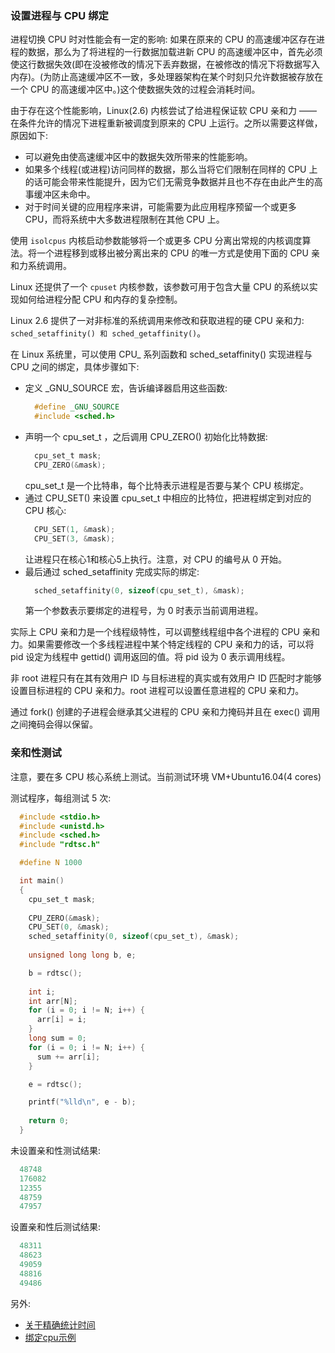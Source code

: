 
### 设置进程与 CPU 绑定

进程切换 CPU 时对性能会有一定的影响: 如果在原来的 CPU 的高速缓冲区存在进程的数据，那么为了将进程的一行数据加载进新 CPU 的高速缓冲区中，首先必须使这行数据失效(即在没被修改的情况下丢弃数据，在被修改的情况下将数据写入内存)。(为防止高速缓冲区不一致，多处理器架构在某个时刻只允许数据被存放在一个 CPU 的高速缓冲区中。)这个使数据失效的过程会消耗时间。

由于存在这个性能影响，Linux(2.6) 内核尝试了给进程保证软 CPU 亲和力 —— 在条件允许的情况下进程重新被调度到原来的 CPU 上运行。之所以需要这样做，原因如下:
- 可以避免由使高速缓冲区中的数据失效所带来的性能影响。
- 如果多个线程(或进程)访问同样的数据，那么当将它们限制在同样的 CPU 上的话可能会带来性能提升，因为它们无需竞争数据并且也不存在由此产生的高事缓冲区未命中。
- 对于时间关键的应用程序来讲，可能需要为此应用程序预留一个或更多 CPU，而将系统中大多数进程限制在其他 CPU 上。

使用 `isolcpus` 内核启动参数能够将一个或更多 CPU 分离出常规的内核调度算法。将一个进程移到或移出被分离出来的 CPU 的唯一方式是使用下面的 CPU 亲和力系统调用。

Linux 还提供了一个 `cpuset` 内核参数，该参数可用于包含大量 CPU 的系统以实现如何给进程分配 CPU 和内存的复杂控制。

Linux 2.6 提供了一对非标准的系统调用来修改和获取进程的硬 CPU 亲和力: `sched_setaffinity() 和 sched_getaffinity()`。

在 Linux 系统里，可以使用 CPU_ 系列函数和 sched_setaffinity() 实现进程与 CPU 之间的绑定，具体步骤如下:
- 定义 _GNU_SOURCE 宏，告诉编译器启用这些函数:
  ```c
    #define _GNU_SOURCE
    #include <sched.h>
  ```
- 声明一个 cpu_set_t ，之后调用  CPU_ZERO() 初始化比特数据:
  ```c
    cpu_set_t mask;
    CPU_ZERO(&mask);
  ```
  cpu_set_t 是一个比特串，每个比特表示进程是否要与某个 CPU 核绑定。
- 通过  CPU_SET() 来设置 cpu_set_t 中相应的比特位，把进程绑定到对应的 CPU 核心:
  ```c
    CPU_SET(1, &mask);
    CPU_SET(3, &mask);
  ```
  让进程只在核心1和核心5上执行。注意，对 CPU 的编号从 0 开始。
- 最后通过 sched_setaffinity 完成实际的绑定:
  ```c
    sched_setaffinity(0, sizeof(cpu_set_t), &mask);
  ```
  第一个参数表示要绑定的进程号，为 0 时表示当前调用进程。

实际上 CPU 亲和力是一个线程级特性，可以调整线程组中各个进程的 CPU 亲和力。如果需要修改一个多线程进程中某个特定线程的 CPU 亲和力的话，可以将 pid 设定为线程中 gettid() 调用返回的值。将 pid 设为 0 表示调用线程。

非 root 进程只有在其有效用户 ID 与目标进程的真实或有效用户 ID 匹配时才能够设置目标进程的 CPU 亲和力。root 进程可以设置任意进程的 CPU 亲和力。

通过 fork() 创建的子进程会继承其父进程的 CPU 亲和力掩码并且在 exec() 调用之间掩码会得以保留。

### 亲和性测试

注意，要在多 CPU 核心系统上测试。当前测试环境 VM+Ubuntu16.04(4 cores)

测试程序，每组测试 5 次:
```c
  #include <stdio.h>
  #include <unistd.h>
  #include <sched.h>
  #include "rdtsc.h"

  #define N 1000

  int main()
  {
    cpu_set_t mask;
    
    CPU_ZERO(&mask);
    CPU_SET(0, &mask);
    sched_setaffinity(0, sizeof(cpu_set_t), &mask);
    
    unsigned long long b, e;

    b = rdtsc();
    
    int i;
    int arr[N];
    for (i = 0; i != N; i++) {
      arr[i] = i;
    }
    long sum = 0;
    for (i = 0; i != N; i++) {
      sum += arr[i];
    }

    e = rdtsc();

    printf("%lld\n", e - b);
    
    return 0;
  }
```

未设置亲和性测试结果:
```s
  48748
  176082
  12355
  48759
  47957
```
设置亲和性后测试结果:
```s
  48311
  48623
  49059
  48816
  49486
```

另外:
- [关于精确统计时间](精确统计时间.md)
- [绑定cpu示例](t/03_bind_cpu.cpp)